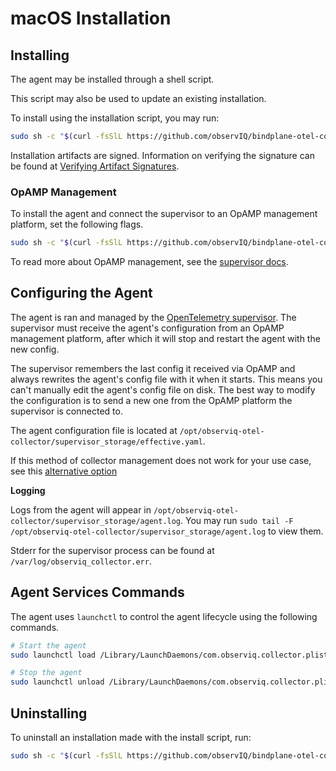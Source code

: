 # macOS Installation

## Installing
The agent may be installed through a shell script.

This script may also be used to update an existing installation.

To install using the installation script, you may run:
```sh
sudo sh -c "$(curl -fsSlL https://github.com/observIQ/bindplane-otel-collector/releases/latest/download/install_macos.sh)" install_macos.sh
```

Installation artifacts are signed. Information on verifying the signature can be found at [Verifying Artifact Signatures](./verify-signature.md).

### OpAMP Management

To install the agent and connect the supervisor to an OpAMP management platform, set the following flags. 

```sh
sudo sh -c "$(curl -fsSlL https://github.com/observIQ/bindplane-otel-collector/releases/latest/download/install_macos.sh)" install_macos.sh -e <your_endpoint> -s <secret-key>
```

To read more about OpAMP management, see the [supervisor docs](./supervisor.md).

## Configuring the Agent

The agent is ran and managed by the [OpenTelemetry supervisor](https://github.com/open-telemetry/opentelemetry-collector-contrib/tree/main/cmd/opampsupervisor). The supervisor must receive the agent's configuration from an OpAMP management platform, after which it will stop and restart the agent with the new config.

The supervisor remembers the last config it received via OpAMP and always rewrites the agent's config file with it when it starts. This means you can't manually edit the agent's config file on disk. The best way to modify the configuration is to send a new one from the OpAMP platform the supervisor is connected to.

The agent configuration file is located at `/opt/observiq-otel-collector/supervisor_storage/effective.yaml`.

If this method of collector management does not work for your use case, see this [alternative option](./supervisor.md#alternatives)

**Logging**

Logs from the agent will appear in `/opt/observiq-otel-collector/supervisor_storage/agent.log`. You may run `sudo tail -F /opt/observiq-otel-collector/supervisor_storage/agent.log` to view them.

Stderr for the supervisor process can be found at `/var/log/observiq_collector.err`.

## Agent Services Commands

The agent uses `launchctl` to control the agent lifecycle using the following commands.

```sh
# Start the agent
sudo launchctl load /Library/LaunchDaemons/com.observiq.collector.plist

# Stop the agent
sudo launchctl unload /Library/LaunchDaemons/com.observiq.collector.plist
```

## Uninstalling

To uninstall an installation made with the install script, run:
```sh
sudo sh -c "$(curl -fsSlL https://github.com/observIQ/bindplane-otel-collector/releases/latest/download/install_macos.sh)" install_macos.sh -r
```
